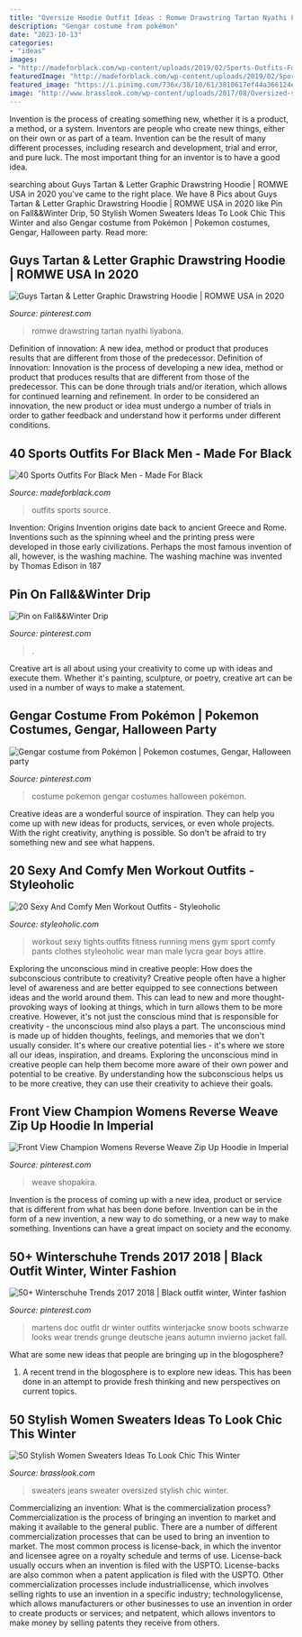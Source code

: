 ```yaml
---
title: "Oversize Hoodie Outfit Ideas : Romwe Drawstring Tartan Nyathi Liyabona"
description: "Gengar costume from pokémon"
date: "2023-10-13"
categories:
- "ideas"
images:
- "http://madeforblack.com/wp-content/uploads/2019/02/Sports-Outfits-For-Black-Men-26.jpg"
featuredImage: "http://madeforblack.com/wp-content/uploads/2019/02/Sports-Outfits-For-Black-Men-26.jpg"
featured_image: "https://i.pinimg.com/736x/38/10/61/3810617ef44a366124e1803933d3c68c.jpg"
image: "http://www.brasslook.com/wp-content/uploads/2017/08/Oversized-sweater-and-blue-jeans.jpg"
---
```



Invention is the process of creating something new, whether it is a product, a method, or a system. Inventors are people who create new things, either on their own or as part of a team. Invention can be the result of many different processes, including research and development, trial and error, and pure luck. The most important thing for an inventor is to have a good idea.

	

		
searching about Guys Tartan &amp; Letter Graphic Drawstring Hoodie | ROMWE USA in 2020 you've came to the right place. We have 8 Pics about Guys Tartan &amp; Letter Graphic Drawstring Hoodie | ROMWE USA in 2020 like Pin on Fall&amp;&amp;Winter Drip, 50 Stylish Women Sweaters Ideas To Look Chic This Winter and also Gengar costume from Pokémon | Pokemon costumes, Gengar, Halloween party. Read more:
		
    
## Guys Tartan &amp; Letter Graphic Drawstring Hoodie | ROMWE USA In 2020

<img loading=lazy src="https://i.pinimg.com/736x/24/b0/84/24b0845ee03304d9d4055360ae91a85e.jpg" onerror="this.onerror=null;this.src='https://tse1.mm.bing.net/th?id=OIP.YCVCjq-fn3WZCy7tnk31IAHaJ3&amp;pid=15.1';" alt="Guys Tartan &amp; Letter Graphic Drawstring Hoodie | ROMWE USA in 2020">

_Source: pinterest.com_

>romwe drawstring tartan nyathi liyabona. 

	

Definition of innovation: A new idea, method or product that produces results that are different from those of the predecessor.
Definition of Innovation: 
Innovation is the process of developing a new idea, method or product that produces results that are different from those of the predecessor. This can be done through trials and/or iteration, which allows for continued learning and refinement. In order to be considered an innovation, the new product or idea must undergo a number of trials in order to gather feedback and understand how it performs under different conditions.

    
## 40 Sports Outfits For Black Men - Made For Black

<img loading=lazy src="http://madeforblack.com/wp-content/uploads/2019/02/Sports-Outfits-For-Black-Men-26.jpg" onerror="this.onerror=null;this.src='https://tse2.mm.bing.net/th?id=OIP.3n5yxGYgW9N1ydTmjVHjrQHaJQ&amp;pid=15.1';" alt="40 Sports Outfits For Black Men - Made For Black">

_Source: madeforblack.com_

>outfits sports source. 

	

Invention: Origins
Invention origins date back to ancient Greece and Rome. Inventions such as the spinning wheel and the printing press were developed in those early civilizations. Perhaps the most famous invention of all, however, is the washing machine. The washing machine was invented by Thomas Edison in 187
    
## Pin On Fall&amp;&amp;Winter Drip

<img loading=lazy src="https://i.pinimg.com/736x/3d/76/0c/3d760c322de38597e06aee10c03b2815.jpg" onerror="this.onerror=null;this.src='https://tse4.mm.bing.net/th?id=OIP.I7Wmvwq7Ub-DNE4x9zDrTQHaJN&amp;pid=15.1';" alt="Pin on Fall&amp;&amp;Winter Drip">

_Source: pinterest.com_

>. 

	

Creative art is all about using your creativity to come up with ideas and execute them. Whether it's painting, sculpture, or poetry, creative art can be used in a number of ways to make a statement.

    
## Gengar Costume From Pokémon | Pokemon Costumes, Gengar, Halloween Party

<img loading=lazy src="https://i.pinimg.com/736x/9d/81/22/9d8122dff9a7f869d8577b61067f6821--costume-ideas.jpg" onerror="this.onerror=null;this.src='https://tse1.mm.bing.net/th?id=OIP.eJ5rwq6R0fiQoROIMkAKbQHaJ3&amp;pid=15.1';" alt="Gengar costume from Pokémon | Pokemon costumes, Gengar, Halloween party">

_Source: pinterest.com_

>costume pokemon gengar costumes halloween pokémon. 

	

Creative ideas are a wonderful source of inspiration. They can help you come up with new ideas for products, services, or even whole projects. With the right creativity, anything is possible. So don't be afraid to try something new and see what happens.

    
## 20 Sexy And Comfy Men Workout Outfits - Styleoholic

<img loading=lazy src="http://i.styleoholic.com/2016/02/sexy-and-comfy-men-workout-outfits-14.jpg" onerror="this.onerror=null;this.src='https://tse4.mm.bing.net/th?id=OIP.kGtjXMfMMha9f5OwBCOPRwHaLE&amp;pid=15.1';" alt="20 Sexy And Comfy Men Workout Outfits - Styleoholic">

_Source: styleoholic.com_

>workout sexy tights outfits fitness running mens gym sport comfy pants clothes styleoholic wear man male lycra gear boys attire. 

	

Exploring the unconscious mind in creative people: How does the subconscious contribute to creativity?
Creative people often have a higher level of awareness and are better equipped to see connections between ideas and the world around them. This can lead to new and more thought-provoking ways of looking at things, which in turn allows them to be more creative. However, it's not just the conscious mind that is responsible for creativity - the unconscious mind also plays a part. The unconscious mind is made up of hidden thoughts, feelings, and memories that we don't usually consider. It's where our creative potential lies - it's where we store all our ideas, inspiration, and dreams. Exploring the unconscious mind in creative people can help them become more aware of their own power and potential to be creative. By understanding how the subconscious helps us to be more creative, they can use their creativity to achieve their goals.

    
## Front View Champion Womens Reverse Weave Zip Up Hoodie In Imperial

<img loading=lazy src="https://i.pinimg.com/736x/12/fa/e4/12fae4628eb6a2d7d94d3b013bb506b4.jpg" onerror="this.onerror=null;this.src='https://tse4.mm.bing.net/th?id=OIP.fl7HpTcGSQY5mXs99q7nLQHaLM&amp;pid=15.1';" alt="Front View Champion Womens Reverse Weave Zip Up Hoodie in Imperial">

_Source: pinterest.com_

>weave shopakira. 

	

Invention is the process of coming up with a new idea, product or service that is different from what has been done before. Invention can be in the form of a new invention, a new way to do something, or a new way to make something. Inventions can have a great impact on society and the economy.

    
## 50+ Winterschuhe Trends 2017 2018 | Black Outfit Winter, Winter Fashion

<img loading=lazy src="https://i.pinimg.com/736x/38/10/61/3810617ef44a366124e1803933d3c68c.jpg" onerror="this.onerror=null;this.src='https://tse4.mm.bing.net/th?id=OIP.wJ2bqWm11cjOlpj1rghangHaLH&amp;pid=15.1';" alt="50+ Winterschuhe Trends 2017 2018 | Black outfit winter, Winter fashion">

_Source: pinterest.com_

>martens doc outfit dr winter outfits winterjacke snow boots schwarze looks wear trends grunge deutsche jeans autumn invierno jacket fall. 

	

What are some new ideas that people are bringing up in the blogosphere?
1. A recent trend in the blogosphere is to explore new ideas. This has been done in an attempt to provide fresh thinking and new perspectives on current topics.

    
## 50 Stylish Women Sweaters Ideas To Look Chic This Winter

<img loading=lazy src="http://www.brasslook.com/wp-content/uploads/2017/08/Oversized-sweater-and-blue-jeans.jpg" onerror="this.onerror=null;this.src='https://tse3.mm.bing.net/th?id=OIP.6Wou3gjI44oFeqD6lnZ6gAHaJ4&amp;pid=15.1';" alt="50 Stylish Women Sweaters Ideas To Look Chic This Winter">

_Source: brasslook.com_

>sweaters jeans sweater oversized stylish chic winter. 

	

Commercializing an invention: What is the commercialization process?
Commercialization is the process of bringing an invention to market and making it available to the general public. There are a number of different commercialization processes that can be used to bring an invention to market. The most common process is license-back, in which the inventor and licensee agree on a royalty schedule and terms of use. License-back usually occurs when an invention is filed with the USPTO. License-backs are also common when a patent application is filed with the USPTO. Other commercialization processes include industriallicense, which involves selling rights to use an invention in a specific industry; technologylicense, which allows manufacturers or other businesses to use an invention in order to create products or services; and netpatent, which allows inventors to make money by selling patents they receive from others.

